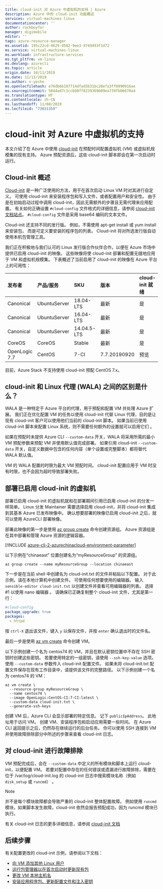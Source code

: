 ```yaml
---
title: cloud-init 对 Azure 中虚拟机的支持 | Azure
description: Azure 中的 cloud-init 功能概述
services: virtual-machines-linux
documentationcenter: ''
author: rockboyfor
manager: digimobile
editor: ''
tags: azure-resource-manager
ms.assetid: 195c22cd-4629-4582-9ee3-9749493f1d72
ms.service: virtual-machines-linux
ms.workload: infrastructure-services
ms.tgt_pltfrm: vm-linux
ms.devlang: azurecli
ms.topic: article
origin.date: 10/11/2019
ms.date: 11/11/2019
ms.author: v-yeche
ms.openlocfilehash: e76db6b187714dfad5b31bc20efa3ff0990916ae
ms.sourcegitcommit: 5844ad7c1ccb98ff8239369609ea739fb86670a4
ms.translationtype: HT
ms.contentlocale: zh-CN
ms.lasthandoff: 11/08/2019
ms.locfileid: "73831359"
---
```

# <a name="cloud-init-support-for-virtual-machines-in-azure"></a>cloud-init 对 Azure 中虚拟机的支持
本文介绍了在 Azure 中使用 [cloud-init](https://cloudinit.readthedocs.io) 在预配时间配置虚拟机 (VM) 或虚拟机规模集的现有支持。 Azure 预配资源后，这些 cloud-init 脚本即会在第一次启动时运行。  

## <a name="cloud-init-overview"></a>Cloud-init 概述
[Cloud-init](https://cloudinit.readthedocs.io) 是一种广泛使用的方法，用于在首次启动 Linux VM 时对其进行自定义。 可使用 cloud-init 来安装程序包和写入文件，或者配置用户和安全性。 由于是在初始启动过程中调用 cloud-init，因此无需额外的步骤且无需代理来应用配置。  有关如何正确设置 `#cloud-config` 文件格式的详细信息，请参阅 [cloud-init 文档站点](https://cloudinit.readthedocs.io/en/latest/topics/format.html#cloud-config-data)。  `#cloud-config` 文件是采用 base64 编码的文本文件。

Cloud-init 还支持不同的发行版。 例如，不需使用  apt-get install 或  yum install 来安装包， 而是可定义要安装的程序包的列表。 Cloud-init 将对所选发行版自动使用本机包管理工具。

我们正在积极地与我们认可的 Linux 发行版合作伙伴合作，以便在 Azure 市场中提供已启用 cloud-init 的映像。 这些映像将使 cloud-init 部署和配置无缝地应用于 VM 和虚拟机规模集。 下表概述了当前启用了 cloud-init 的映像在 Azure 平台上的可用性：

| 发布者 | 产品/服务 | SKU | 版本 | cloud-init 就绪 |
|:--- |:--- |:--- |:--- |:--- |
|Canonical |UbuntuServer |18.04-LTS |最新 |是 | 
|Canonical |UbuntuServer |16.04-LTS |最新 |是 | 
|Canonical |UbuntuServer |14.04.5-LTS |最新 |是 |
|CoreOS |CoreOS |Stable |最新 |是 |
|OpenLogic 7.7 |CentOS |7-CI |7.7.20190920 |预览 |

<!-- Not Available on Red Hat -->

目前，Azure Stack 不支持使用 cloud-init 预配 CentOS 7.x。

## <a name="what-is-the-difference-between-cloud-init-and-the-linux-agent-wala"></a>cloud-init 和 Linux 代理 (WALA) 之间的区别是什么？
WALA 是一种特定于 Azure 平台的代理，用于预配和配置 VM 并处理 Azure 扩展。 我们正在优化配置 VM 的任务以使用 cloud-init 代替 Linux 代理，目的是让现有 cloud-init 客户可以使用他们当前的 cloud-init 脚本。  如果当前已使用 cloud-init 脚本来配置 Linux 系统，则不需要任何额外的设置就可以启用它们  。 

如果在预配时未提供 Azure CLI `--custom-data` 开关，WALA 将采用所需的最小 VM 预配参数来预配 VM 并使用默认值完成部署。  如果引用 cloud-init `--custom-data` 开关，自定义数据中包含的任何内容（单个设置或完整脚本）都将替代 WALA 默认值。 

VM 的 WALA 配置的时限为最大 VM 预配时间。  cloud-init 配置应用于 VM 时没有时限，也不会因为超时导致部署失败。 

## <a name="deploying-a-cloud-init-enabled-virtual-machine"></a>部署已启用 cloud-init 的虚拟机
部署已启用 cloud-init 的虚拟机就和在部署期间引用已启用 cloud-init 的分发一样简单。  Linux 分发 Maintainer 需要选择启用 cloud-init，并将 cloud-init 集成到其基本 Azure 已发布映像中。 确认想要部署的映像已启用 cloud-init 之后，就可以使用 AzureCLI 部署映像。 

部署此映像的第一步是使用 [az group create](https://docs.azure.cn/cli/group?view=azure-cli-latest#az-group-create) 命令创建资源组。 Azure 资源组是在其中部署和管理 Azure 资源的逻辑容器。 

[!INCLUDE [azure-cli-2-azurechinacloud-environment-parameter](../../../includes/azure-cli-2-azurechinacloud-environment-parameter.md)]

以下示例在“chinaeast”  位置创建名为“myResourceGroup”  的资源组。

```azurecli 
az group create --name myResourceGroup --location chinaeast
```
下一步是在当前 shell 中创建名为 cloud-init.txt  的文件并粘贴以下配置。 对于此示例，请在本地计算机中创建文件。 可使用任何想要使用的编辑器。 输入 `sensible-editor cloud-init.txt` 以创建文件并查看可用编辑器的列表。 选择 #1 以使用 nano 编辑器  。 请确保已正确复制整个 cloud-init 文件，尤其是第一行：

<!--Notice: Change Cloud Shell to Shell-->

```yaml
#cloud-config
package_upgrade: true
packages:
  - httpd
```
按 `ctrl-X` 退出该文件，键入 `y` 以保存文件，并按 `enter` 确认退出时的文件名。

最后一步是使用 [az vm create](https://docs.azure.cn/cli/vm?view=azure-cli-latest#az-vm-create) 命令创建 VM。 

以下示例创建一个名为 centos74  的 VM，并且在默认密钥位置中不存在 SSH 密钥时创建这些密钥。 若要使用特定的一组密钥，请使用 `--ssh-key-value` 选项。  使用 `--custom-data` 参数传入 cloud-init 配置文件。 如果未将 cloud-init.txt  配置文件保存在现有工作目录中，请提供该文件的完整路径。 以下示例创建一个名为 centos74  的 VM：

```azurecli 
az vm create \
  --resource-group myResourceGroup \
  --name centos74 \
  --image OpenLogic:CentOS-CI:7-CI:latest \
  --custom-data cloud-init.txt \
  --generate-ssh-keys 
```

创建 VM 后，Azure CLI 会显示部署的特定信息。 记下 `publicIpAddress`。 此地址用于访问 VM。  创建 VM、安装程序包和启动应用需要一些时间。 在 Azure CLI 返回提示之后，仍然存在继续运行的后台任务。 你可以使用 SSH 连接到 VM 并使用故障排除部分中所述的步骤来查看 cloud-init 日志。 

## <a name="troubleshooting-cloud-init"></a>对 cloud-init 进行故障排除
VM 预配完成后，会在 `--custom-data` 中定义的所有模块和脚本上运行 cloud-init，以便配置 VM。  若要对配置中存在的任何错误或遗漏进行故障排除，需要在位于 /var/log/cloud-init.log 的 cloud-init 日志中搜索模块名称（例如 `disk_setup` 或 `runcmd`）  。

> [!NOTE]
> 并不是每个模块故障都会导致严重的 cloud-init 整体配置故障。 例如使用 `runcmd` 模块，如果脚本发生故障，cloud-init 依然会报告预配成功，因为 runcmd 模块已执行。

有关 cloud-init 日志的更多详细信息，请参阅 [cloud-init 文档](https://cloudinit.readthedocs.io/en/latest/topics/logging.html) 

## <a name="next-steps"></a>后续步骤
有关配置更改的 cloud-init 示例，请参阅以下文档：

- [向 VM 添加其他 Linux 用户](cloudinit-add-user.md)
- [运行包管理器以在首次启动时更新现有包](cloudinit-update-vm.md)
- [更改 VM 本地主机名](cloudinit-update-vm-hostname.md) 
- [安装应用程序包、更新配置文件和注入密钥](tutorial-automate-vm-deployment.md)

<!--Update_Description: update meta properties, wording update -->